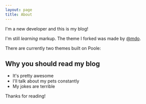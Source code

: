 ```yaml
---
layout: page
title: About
---
```


<p class="message">
  I'm a new developer and this is my blog! 
</p>

I'm still *learning* markup. The theme I forked was made by [@mdo](https://twitter.com/mdo).

There are currently two themes built on Poole:

## Why you should read my blog

* It's pretty awesome
* I'll talk about my pets constantly 
* My jokes are terrible

Thanks for reading!
